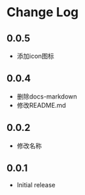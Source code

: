 # Change Log

## 0.0.5 

- 添加icon图标

## 0.0.4

- 删除docs-markdown
- 修改README.md
## 0.0.2

- 修改名称

## 0.0.1

- Initial release
